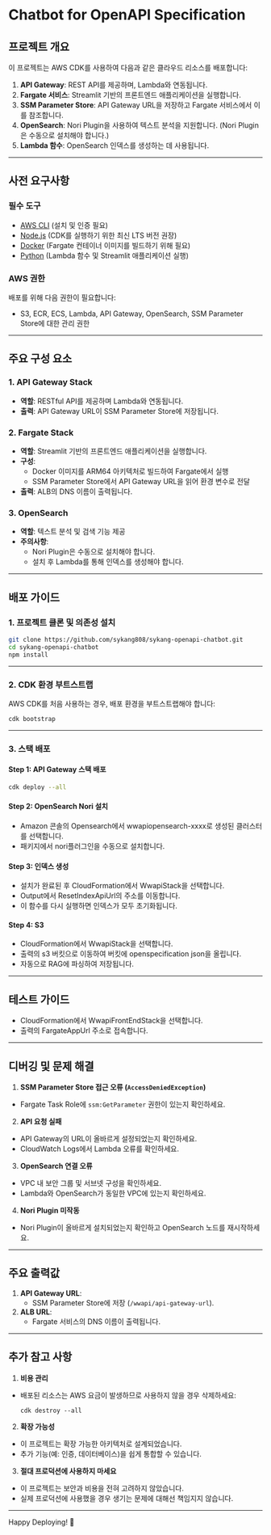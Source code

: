 # Chatbot for OpenAPI Specification

## 프로젝트 개요

이 프로젝트는 AWS CDK를 사용하여 다음과 같은 클라우드 리소스를 배포합니다:

1. **API Gateway**: REST API를 제공하며, Lambda와 연동됩니다.
2. **Fargate 서비스**: Streamlit 기반의 프론트엔드 애플리케이션을 실행합니다.
3. **SSM Parameter Store**: API Gateway URL을 저장하고 Fargate 서비스에서 이를 참조합니다.
4. **OpenSearch**: Nori Plugin을 사용하여 텍스트 분석을 지원합니다. (Nori Plugin은 수동으로 설치해야 합니다.)
5. **Lambda 함수**: OpenSearch 인덱스를 생성하는 데 사용됩니다.

---

## 사전 요구사항

### 필수 도구

- [AWS CLI](https://aws.amazon.com/cli/) (설치 및 인증 필요)
- [Node.js](https://nodejs.org/) (CDK를 실행하기 위한 최신 LTS 버전 권장)
- [Docker](https://www.docker.com/) (Fargate 컨테이너 이미지를 빌드하기 위해 필요)
- [Python](https://www.python.org/) (Lambda 함수 및 Streamlit 애플리케이션 실행)

### AWS 권한

배포를 위해 다음 권한이 필요합니다:

- S3, ECR, ECS, Lambda, API Gateway, OpenSearch, SSM Parameter Store에 대한 관리 권한

---

## 주요 구성 요소

### 1. API Gateway Stack

- **역할**: RESTful API를 제공하며 Lambda와 연동됩니다.
- **출력**: API Gateway URL이 SSM Parameter Store에 저장됩니다.

### 2. Fargate Stack

- **역할**: Streamlit 기반의 프론트엔드 애플리케이션을 실행합니다.
- **구성**:
  - Docker 이미지를 ARM64 아키텍처로 빌드하여 Fargate에서 실행
  - SSM Parameter Store에서 API Gateway URL을 읽어 환경 변수로 전달
- **출력**: ALB의 DNS 이름이 출력됩니다.

### 3. OpenSearch

- **역할**: 텍스트 분석 및 검색 기능 제공
- **주의사항**:
  - Nori Plugin은 수동으로 설치해야 합니다.
  - 설치 후 Lambda를 통해 인덱스를 생성해야 합니다.

---

## 배포 가이드

### 1. 프로젝트 클론 및 의존성 설치

```bash
git clone https://github.com/sykang808/sykang-openapi-chatbot.git
cd sykang-openapi-chatbot
npm install
```

---

### 2. CDK 환경 부트스트랩

AWS CDK를 처음 사용하는 경우, 배포 환경을 부트스트랩해야 합니다:

```bash
cdk bootstrap
```

---

### 3. 스택 배포

#### Step 1: API Gateway 스택 배포

```bash
cdk deploy --all
```

#### Step 2: OpenSearch Nori 설치

- Amazon 콘솔의 Opensearch에서 wwapiopensearch-xxxx로 생성된 클러스터를 선택합니다.
- 패키지에서 nori플러그인을 수동으로 설치합니다.

#### Step 3: 인덱스 생성

- 설치가 완료된 후 CloudFormation에서 WwapiStack을 선택합니다.
- Output에서 ResetIndexApiUrl의 주소를 이동합니다.
- 이 함수를 다시 실행하면 인덱스가 모두 초기화됩니다.

#### Step 4: S3

- CloudFormation에서 WwapiStack을 선택합니다.
- 출력의 s3 버킷으로 이동하여 버킷에 openspecification json을 올립니다.
- 자동으로 RAG에 파싱하여 저장됩니다.

---

## 테스트 가이드

- CloudFormation에서 WwapiFrontEndStack을 선택합니다.
- 출력의 FargateAppUrl 주소로 접속합니다.

---

## 디버깅 및 문제 해결

1. **SSM Parameter Store 접근 오류 (`AccessDeniedException`)**

- Fargate Task Role에 `ssm:GetParameter` 권한이 있는지 확인하세요.

2. **API 요청 실패**

- API Gateway의 URL이 올바르게 설정되었는지 확인하세요.
- CloudWatch Logs에서 Lambda 오류를 확인하세요.

3. **OpenSearch 연결 오류**

- VPC 내 보안 그룹 및 서브넷 구성을 확인하세요.
- Lambda와 OpenSearch가 동일한 VPC에 있는지 확인하세요.

4. **Nori Plugin 미작동**

- Nori Plugin이 올바르게 설치되었는지 확인하고 OpenSearch 노드를 재시작하세요.

---

## 주요 출력값

1. **API Gateway URL**:
   - SSM Parameter Store에 저장 (`/wwapi/api-gateway-url`).
2. **ALB URL**:
   - Fargate 서비스의 DNS 이름이 출력됩니다.

---

## 추가 참고 사항

1. **비용 관리**

- 배포된 리소스는 AWS 요금이 발생하므로 사용하지 않을 경우 삭제하세요:
  ```
  cdk destroy --all
  ```

2. **확장 가능성**

- 이 프로젝트는 확장 가능한 아키텍처로 설계되었습니다.
- 추가 기능(예: 인증, 데이터베이스)을 쉽게 통합할 수 있습니다.

3. **절대 프로덕션에 사용하지 마세요**

- 이 프로젝트는 보안과 비용을 전혀 고려하지 않았습니다.
- 실제 프로덕션에 사용했을 경우 생기는 문제에 대해선 책임지지 않습니다.

---

Happy Deploying! 🚀
